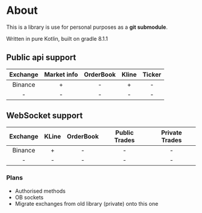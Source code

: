 # About

This is a library is use for personal purposes as a **git submodule**.

Written in pure Kotlin, built on gradle 8.1.1

## Public api support

| Exchange | Market info | OrderBook | Kline | Ticker |
|:--------:|:-----------:|:---------:|:-----:|:------:|
| Binance  |      +      |     -     |   +   |   -    |
|    -     |      -      |     -     |   -   |   -    |

## WebSocket support

| Exchange | KLine | OrderBook | Public Trades | Private Trades |
|:--------:|:-----:|:---------:|:-------------:|:--------------:|
| Binance  |   +   |     -     |       -       |       -        |
|    -     |   -   |     -     |       -       |       -        |

### Plans

- Authorised methods
- OB sockets
- Migrate exchanges from old library (private) onto this one